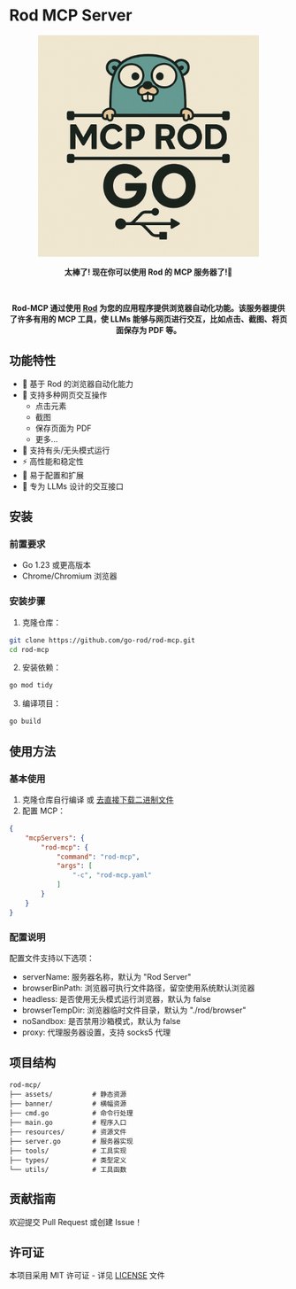 # Rod MCP Server

<div align="center">

<img src="assets/logo2.png" alt="logo" width="400" height="400">


<strong>太棒了! 现在你可以使用 Rod 的 MCP 服务器了!🚀</strong>

<br>

<strong>Rod-MCP 通过使用 [Rod](https://github.com/go-rod/rod) 为您的应用程序提供浏览器自动化功能。该服务器提供了许多有用的 MCP 工具，使 LLMs 能够与网页进行交互，比如点击、截图、将页面保存为 PDF 等。</strong>

</div>

## 功能特性

- 🚀 基于 Rod 的浏览器自动化能力
- 🎯 支持多种网页交互操作
  - 点击元素
  - 截图
  - 保存页面为 PDF
  - 更多...
- 🎨 支持有头/无头模式运行
- ⚡ 高性能和稳定性
- 🔧 易于配置和扩展
- 🤖 专为 LLMs 设计的交互接口

## 安装

### 前置要求

- Go 1.23 或更高版本
- Chrome/Chromium 浏览器

### 安装步骤

1. 克隆仓库：
```bash
git clone https://github.com/go-rod/rod-mcp.git
cd rod-mcp
```

2. 安装依赖：
```bash
go mod tidy
```

3. 编译项目：
```bash
go build
```

## 使用方法

### 基本使用

1. 克隆仓库自行编译 或 [去直接下载二进制文件](https://github.com/go-rod/rod-mcp/releases)
2. 配置 MCP：
```json
{
    "mcpServers": {
        "rod-mcp": {
            "command": "rod-mcp",
            "args": [
                "-c", "rod-mcp.yaml"
            ]
        }
    }
}
```

### 配置说明

配置文件支持以下选项：
- serverName: 服务器名称，默认为 "Rod Server"
- browserBinPath: 浏览器可执行文件路径，留空使用系统默认浏览器
- headless: 是否使用无头模式运行浏览器，默认为 false
- browserTempDir: 浏览器临时文件目录，默认为 "./rod/browser"
- noSandbox: 是否禁用沙箱模式，默认为 false
- proxy: 代理服务器设置，支持 socks5 代理

## 项目结构

```
rod-mcp/
├── assets/          # 静态资源
├── banner/          # 横幅资源
├── cmd.go           # 命令行处理
├── main.go          # 程序入口
├── resources/       # 资源文件
├── server.go        # 服务器实现
├── tools/           # 工具实现
├── types/           # 类型定义
└── utils/           # 工具函数
```

## 贡献指南

欢迎提交 Pull Request 或创建 Issue！

## 许可证

本项目采用 MIT 许可证 - 详见 [LICENSE](LICENSE) 文件
